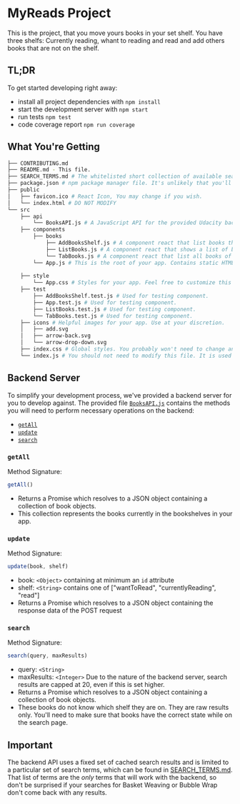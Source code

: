 # MyReads Project

This is the project, that you move yours books in your set shelf. You have three shelfs: Currently reading, whant to reading and read and add others books that are not on the shelf.

## TL;DR

To get started developing right away:

* install all project dependencies with `npm install`
* start the development server with `npm start`
* run tests `npm test`
* code coverage report `npm run coverage`

## What You're Getting
```bash
├── CONTRIBUTING.md
├── README.md - This file.
├── SEARCH_TERMS.md # The whitelisted short collection of available search terms for you to use with your app.
├── package.json # npm package manager file. It's unlikely that you'll need to modify this.
├── public
│   ├── favicon.ico # React Icon, You may change if you wish.
│   └── index.html # DO NOT MODIFY
└── src
    ├── api
        └── BooksAPI.js # A JavaScript API for the provided Udacity backend. Instructions for the methods are below.
    ├── components
        ├── books
            ├── AddBooksShelf.js # A component react that list books that are not on the shelf and filters by book title
            ├── ListBooks.js # A component react that shows a list of books and titles the listing
            └── TabBooks.js # A component react that list all books of the shelf
        └── App.js # This is the root of your app. Contains static HTML right now.
        
    ├── style
        └── App.css # Styles for your app. Feel free to customize this as you desire.
    ├── test
        ├── AddBooksShelf.test.js # Used for testing component.
        ├── App.test.js # Used for testing component.
        ├── ListBooks.test.js # Used for testing component.
        └── TabBooks.test.js # Used for testing component.
    ├── icons # Helpful images for your app. Use at your discretion.
    │   ├── add.svg
    │   ├── arrow-back.svg
    │   └── arrow-drop-down.svg
    ├── index.css # Global styles. You probably won't need to change anything here.
    └── index.js # You should not need to modify this file. It is used for DOM rendering only.
```

## Backend Server

To simplify your development process, we've provided a backend server for you to develop against. The provided file [`BooksAPI.js`](src/BooksAPI.js) contains the methods you will need to perform necessary operations on the backend:

* [`getAll`](#getall)
* [`update`](#update)
* [`search`](#search)

### `getAll`

Method Signature:

```js
getAll()
```

* Returns a Promise which resolves to a JSON object containing a collection of book objects.
* This collection represents the books currently in the bookshelves in your app.

### `update`

Method Signature:

```js
update(book, shelf)
```

* book: `<Object>` containing at minimum an `id` attribute
* shelf: `<String>` contains one of ["wantToRead", "currentlyReading", "read"]  
* Returns a Promise which resolves to a JSON object containing the response data of the POST request

### `search`

Method Signature:

```js
search(query, maxResults)
```

* query: `<String>`
* maxResults: `<Integer>` Due to the nature of the backend server, search results are capped at 20, even if this is set higher.
* Returns a Promise which resolves to a JSON object containing a collection of book objects.
* These books do not know which shelf they are on. They are raw results only. You'll need to make sure that books have the correct state while on the search page.

## Important
The backend API uses a fixed set of cached search results and is limited to a particular set of search terms, which can be found in [SEARCH_TERMS.md](SEARCH_TERMS.md). That list of terms are the _only_ terms that will work with the backend, so don't be surprised if your searches for Basket Weaving or Bubble Wrap don't come back with any results.
